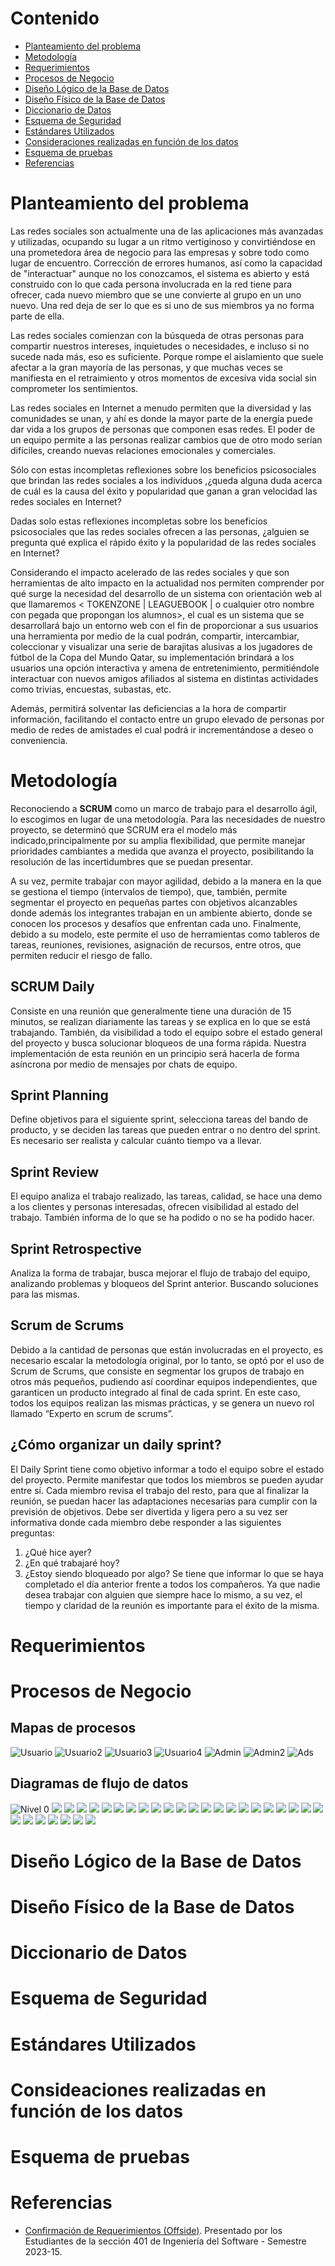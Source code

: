 # Contenido
- [Planteamiento del problema](https://github.com/BD2-UCAB-GUAYANA/fantasy-api/blob/master/doc/documentacion.md#planteamiento-del-problema)
- [Metodología](https://github.com/BD2-UCAB-GUAYANA/fantasy-api/blob/master/doc/documentacion.md#metodolog%C3%ADa)
- [Requerimientos](https://github.com/BD2-UCAB-GUAYANA/fantasy-api/blob/master/doc/documentacion.md#requerimientos)
- [Procesos de Negocio](https://github.com/BD2-UCAB-GUAYANA/fantasy-api/blob/master/doc/documentacion.md#procesos-de-negocio)
- [Diseño Lógico de la Base de Datos](https://github.com/BD2-UCAB-GUAYANA/fantasy-api/blob/master/doc/documentacion.md#dise%C3%B1o-l%C3%B3gico-de-la-base-de-datos)
- [Diseño Físico de la Base de Datos](https://github.com/BD2-UCAB-GUAYANA/fantasy-api/blob/master/doc/documentacion.md#dise%C3%B1o-f%C3%ADsico-de-la-base-de-datos)
- [Diccionario de Datos](https://github.com/BD2-UCAB-GUAYANA/fantasy-api/blob/master/doc/documentacion.md#diccionario-de-datos)
- [Esquema de Seguridad](https://github.com/BD2-UCAB-GUAYANA/fantasy-api/blob/master/doc/documentacion.md#esquema-de-seguridad)
- [Estándares Utilizados](https://github.com/BD2-UCAB-GUAYANA/fantasy-api/blob/master/doc/documentacion.md#est%C3%A1ndares-utilizados)
- [Consideraciones realizadas en función de los datos](https://github.com/BD2-UCAB-GUAYANA/fantasy-api/blob/master/doc/documentacion.md#consideaciones-realizadas-en-funci%C3%B3n-de-los-datos)
- [Esquema de pruebas](https://github.com/BD2-UCAB-GUAYANA/fantasy-api/blob/master/doc/documentacion.md#esquema-de-pruebas)
- [Referencias](https://github.com/BD2-UCAB-GUAYANA/fantasy-api/blob/master/doc/documentacion.md#referencias)

# Planteamiento del problema
Las redes sociales son actualmente una de las aplicaciones más avanzadas y utilizadas, ocupando su lugar a un ritmo vertiginoso y convirtiéndose en una prometedora área de negocio para las empresas y sobre todo como lugar de encuentro. Corrección de errores humanos, así como la capacidad de "interactuar" aunque no los conozcamos, el sistema es abierto y está construido con lo que cada persona involucrada en la red tiene para ofrecer, cada nuevo miembro que se une convierte al grupo en un uno nuevo. Una red deja de ser lo que es si uno de sus miembros ya no forma parte de ella.

Las redes sociales comienzan con la búsqueda de otras personas para compartir nuestros intereses, inquietudes o necesidades, e incluso si no sucede nada más, eso es suficiente. Porque rompe el aislamiento que suele afectar a la gran mayoría de las personas, y que muchas veces se manifiesta en el retraimiento y otros momentos de excesiva vida social sin comprometer los sentimientos.

Las redes sociales en Internet a menudo permiten que la diversidad y las comunidades se unan, y ahí es donde la mayor parte de la energía puede dar vida a los grupos de personas que componen esas redes. El poder de un equipo permite a las personas realizar cambios que de otro modo serían difíciles, creando nuevas relaciones emocionales y comerciales.

Sólo con estas incompletas reflexiones sobre los beneficios psicosociales que brindan las redes sociales a los individuos ,¿queda alguna duda acerca de cuál es la causa del éxito y popularidad que ganan a gran velocidad las redes sociales en Internet?

Dadas solo estas reflexiones incompletas sobre los beneficios psicosociales que las redes sociales ofrecen a las personas, ¿alguien se pregunta qué explica el rápido éxito y la popularidad de las redes sociales en Internet?

Considerando el impacto acelerado de las redes sociales y que son herramientas de alto impacto en la actualidad nos permiten comprender por qué surge la necesidad del desarrollo de un sistema con orientación web al que llamaremos < TOKENZONE | LEAGUEBOOK | o cualquier otro nombre con pegada que propongan los alumnos>, el cual es un sistema que se desarrollará bajo un entorno web con el fin de proporcionar a sus usuarios una herramienta por medio de la cual podrán, compartir, intercambiar, coleccionar y visualizar una serie de barajitas alusivas a los jugadores de fútbol de la Copa del Mundo Qatar, su implementación brindará a los usuarios una opción interactiva y amena de entretenimiento, permitiéndole interactuar con nuevos amigos afiliados al sistema en distintas actividades como trivias, encuestas, subastas, etc.

Además, permitirá solventar las deficiencias a la hora de compartir información, facilitando el contacto entre un grupo elevado de personas por medio de redes de amistades el cual podrá ir incrementándose a deseo o conveniencia.

# Metodología
Reconociendo a **SCRUM** como un marco de trabajo para el desarrollo ágil, lo escogimos en lugar de una metodología. Para las necesidades de nuestro proyecto, se determinó que SCRUM era el modelo más indicado,principalmente por su amplia flexibilidad, que permite manejar prioridades cambiantes a medida que avanza el proyecto, posibilitando la resolución de las incertidumbres que se puedan presentar.

A su vez, permite trabajar con mayor agilidad, debido a la manera en la que se gestiona el tiempo (intervalos de tiempo), que, también, permite segmentar el proyecto en pequeñas partes con objetivos alcanzables donde además los integrantes trabajan en un ambiente abierto, donde se conocen los procesos y desafíos que enfrentan cada uno. Finalmente, debido a su modelo, este permite el uso de herramientas como tableros de tareas, reuniones, revisiones, asignación de recursos, entre otros, que permiten reducir el riesgo de fallo.

## SCRUM Daily
Consiste en una reunión que generalmente tiene una duración de 15 minutos, se realizan diariamente las tareas y se explica en lo que se está trabajando. También, da visibilidad a todo el equipo sobre el estado general del proyecto y busca solucionar bloqueos de una forma rápida. Nuestra implementación de esta reunión en un principio será hacerla de forma asíncrona por medio de mensajes por chats de equipo.

## Sprint Planning
Define objetivos para el siguiente sprint, selecciona tareas del bando de producto, y se deciden las tareas que pueden entrar o no dentro del sprint. Es necesario ser realista y calcular cuánto tiempo va a llevar.

## Sprint Review
El equipo analiza el trabajo realizado, las tareas, calidad, se hace una demo a los clientes y personas interesadas, ofrecen visibilidad al estado del trabajo. También informa de lo que se ha podido o no se ha podido hacer.

## Sprint Retrospective
Analiza la forma de trabajar, busca mejorar el flujo de trabajo del equipo, analizando problemas y bloqueos del Sprint anterior. Buscando soluciones para las mismas.

## Scrum de Scrums
Debido a la cantidad de personas que están involucradas en el proyecto, es necesario escalar la metodología original, por lo tanto, se optó por el uso de Scrum de Scrums, que consiste en segmentar los grupos de trabajo en otros más pequeños, pudiendo así coordinar equipos independientes, que garanticen un producto integrado al final de cada sprint. En este caso, todos los equipos realizan las mismas prácticas, y se genera un nuevo rol llamado “Experto en scrum de scrums”.

## ¿Cómo organizar un daily sprint?
El Daily Sprint tiene como objetivo informar a todo el equipo sobre el estado del proyecto. Permite manifestar que todos los miembros se pueden ayudar entre sí. Cada miembro revisa el trabajo del resto, para que al finalizar la reunión, se puedan hacer las adaptaciones necesarias para cumplir con la previsión de objetivos. Debe ser divertida y ligera pero a su vez ser informativa donde cada miembro debe responder a las siguientes preguntas:
1. ¿Qué hice ayer?
2. ¿En qué trabajaré hoy?
3. ¿Estoy siendo bloqueado por algo?
Se tiene que informar lo que se haya completado el día anterior frente a todos los compañeros. Ya que nadie desea trabajar con alguien que siempre hace lo mismo, a su vez, el tiempo y claridad de la reunión es importante para el éxito de la misma.

# Requerimientos

# Procesos de Negocio

## Mapas de procesos
![Usuario](https://lh4.googleusercontent.com/rMH7OcGEPMDX4gyq6V_XcPd1O1ssS2VrEWthB2qOebrVnuf7yh63xjacpZL3UAdi7TH2KunkzxCjay1TS2tJoYlYdui11admDdTkY24aBuXSDqQhjYeckrtyIYSo8XdqKdk6e5c3BHF-ic1mdVuAj9mQJ25vPwtGM3ulXS8xX62lNxg2tPDX_Cas8hX_7g)
![Usuario2](https://lh4.googleusercontent.com/gfCNPb0sMDNY5Nt5MM9U7uoW6KpErWncN3zhikyzHBTb_YQ-N5MAcQieFuMJsxL5cJLkzdokA1Lt7VLeEqW4QaDudxDinnODsROCZFWaRS9eDOw0wOWUKbHAi9lPETK1RhvtQ9UeY5rcQZkuQUUiwLEMq3-SqKsT-2d_nMN8Fj0lqJkZaOV2BDMltvd98g)
![Usuario3](https://lh4.googleusercontent.com/gfCNPb0sMDNY5Nt5MM9U7uoW6KpErWncN3zhikyzHBTb_YQ-N5MAcQieFuMJsxL5cJLkzdokA1Lt7VLeEqW4QaDudxDinnODsROCZFWaRS9eDOw0wOWUKbHAi9lPETK1RhvtQ9UeY5rcQZkuQUUiwLEMq3-SqKsT-2d_nMN8Fj0lqJkZaOV2BDMltvd98g)
![Usuario4](https://lh4.googleusercontent.com/Ax4eU4EWo3cN024fqYHR6BZjlgntyh1XiSYPLUS_OydpaOoHXLR3sEhAkGSwt-T459TnyXzMKVyEpJHDykIDK8pRH_FdkK5B3O3_biOqcEmYiaRlBJFmLVxO7cPwlMxYbZbaNC5AOOTcaaDD2UHVlOmUAlJnKLEmCkw4gZc8_msAlbF8hhwlPK7W40Tymg)
![Admin](https://lh4.googleusercontent.com/tPfQRxZVEac7nlbJjnGzj-IndHkGvqNJxk8Zb2YLb_HB-Qc0ogfLQXlKAG-TF8PY8npZ7SmjVKP14Q0FlCsJ598HNktuP_9ALid3zyIZNFcp61XZ6d0NeDcCNjacw7tYah24MINXeZa3saBbEazl9ySKh65Ts0xn0SkPL3pwhNvjbx2R9LzU8hAOzew59A)
![Admin2](https://lh6.googleusercontent.com/9c74SEII0Tm4Y85vzrBnEsFsEi8_O7VasRd0EzPnf0n_QoiF9_aIEna4kzwn4xf0b-1UWD-vuQfki6G6_EqFmIrO-1C8zO---a4e6lQKS7JTzuqiLwB6oclbJDN2zEA8YzgDW9w8VPuo-kvUtmVMrNkUYY0umJvcxd9b8IrXtN-9y7mfPVKvOwumzxloxQ)
![Ads](https://lh3.googleusercontent.com/cyHCBVBJnyuHiA3rWzIego1mVbBatiuCscKFKScCeGbpuWGH6Spx4a46vjglJx9LdVjZjgIVQa0xxDC7wFhbZQzL63fPkJN0pgI3AfFR4ZOPuE-knJEOLYx_7IG1ADemwBR4ST50aIgqO_Edx-F5RS4Jheo-RJX-WYw88BSRkKGr1xFNF9bZwDVdQbryFQ)

## Diagramas de flujo de datos
![Nivel 0](https://lh6.googleusercontent.com/S327yGurgURMipM4xCVJTbDiSm4tlPRuvRWhDBnjAAzC7RVBF6dSCdwp0J9Hk9sqys6lG69z-lbo0du1M5npAvCT9Im7Ndr1TFzkF0w0JE0TQjVU2yOGnJjRQTtunENsUB0JGseRSkoMnqHJRghJUdEBZIlMceGmxKXpDJZgI4-UQJgMUUsVc9DupWMVew)
![](https://lh6.googleusercontent.com/klMSMQ2ucjjB347tZc6xMGCU98hQ9A6DGExkWce-Cmbvwi502qX4G_8pSqP_nLESy0QM-SSrKQZb5sdFa_rIw7tMJE-6GV9GYbCf4bTYQly-jEJElOOqtxQkwGNi2OJgg0Srqdkjyes9tZRSEScceb7iB5LtjNB13noUK6Kt88ix1vJ4Rk4ScN62dma6gQ)
![](https://lh5.googleusercontent.com/HpEsPpmD3ghBZMauWd98vBJXTQHzhP4GguRZc8baNJg4ebuvqgZ8VEFgWg0Ja4P6lGT2Z9DJJqB9-AfVjA30DJMyuJZ0sRn9BQpmqGjkETgT-a6ZYdbHbBYfUHMR8nNcOgNFd_60d3XCWr4ko78ioxzAbaYdBamxefSG3NHNizNCpTZ6EGlhbpaZ-uvjuQ)
![](https://lh5.googleusercontent.com/bgZu_rqeEdfG6fGSOoa34lH1dKyc5sy8KzE45n1GKfaR6SFgI0OvQ29gaBG3o3DDleaUPna3Y_U988a7gkqNEIZI7QehWkhUgLwr7YdVKxX3PLOFDsficdcJiQ9gutGJ4BHwRhwfbxLQMyFQGoatHQ2YAq9KbVHk0BVIY41IyLAE5p6rAT8fWRayRBJYTA)
![](https://lh3.googleusercontent.com/haKZYx3M2onRmR6-k3zreucMK4SYKCqIUc6egwnzamAOrBW5DH6lGCVkTtvhTBNXCU0Y1iRW44pRjYc4ev9ByrhCrb07DS3JwADkavyz3LQkCnsXS2PY-TPXdMTLhpETi5hJE7n6sCCBEH46NhvMACanW4AQUpvSxzy_FrUR192WM8_FG5LbhmNv_Zt45A)
![](https://lh5.googleusercontent.com/sagrnW8CnYuBnw6N72Bqz7v62rsyxUGy_fwTgREe0gn3y31-vrnFv0AxjqdQYUG-fPnHZq3OBRL1H166ZSndX-UDFfBlTuaKKeYjuT-GCW4ylPf7MB6yyd9uV2Tz1TrCOB5f-nuRAM_HoXof-lxTCtWBB2vH732OjXyhcaQVVI6AWe1wS3w6AqW-H0VzuA)
![](https://lh6.googleusercontent.com/xKy7JAU8iL4NhYXDoLAM8ldjyPTpphfam4DYil_OHtSLzuQ82VsZ-bTbvMdd0zH23qmKElx0YLebqQssKsAfn8HTc370IzK4DYL3qmh1LjUGhS1AiVNBTAB7ngFlWmJReV41btH5hssFBO5MAVv4HInjptUClISVEeZppnMX1glsZpUQ3WUIJe1tqfYX1g)
![](https://lh3.googleusercontent.com/Pn0AgeHfLiV7CvkgrLNsGc_ccLclX0NJfljO_ONLLIDSiHwPbKI_ZRiXdMRTIA6rE4I79kzE552GL5dq1_kgTbgO717UKeQe8XU9KMPz2zijSR0qRsosE4BWP-zl8nIBlStnQsqLPJvYXjRTEcTd3qHdMA95_KI_hWexEqAQxrCADrS-zKEBFuxf6V_UrA)
![](https://lh3.googleusercontent.com/OncpvnfmG4WpksLbJv2q-_BWSj8d9M7Y9F-GWM9EBa0lx4F2wH3FREqnJO5f1u_0ok-MYVzwtXsk-mpTRZ2U8L5uukqANt-7DzGKJO6QQBL2llx7u-Fll7VyCi9ZrQE_69PpNIanpEJr8-zhQdGt3O0j-ePcDDgIzVSUZYHMyzAyTCw7mAS6U2Lb6HVFZA)
![](https://lh5.googleusercontent.com/xLF-81QYGzolUCDu5t-HWZGBrUCksGRm2s-pt2dEgmQJalhrNF_RmX15DvjujRdgn5HjjOZ2bzXFm0oR3MTwROvisDuZ0tUB77g58rkvzKraUArPI367x4LQewE-hlh7m3zAmqgj-KYs8dC1oz2ZTB3Nxjc80w63nmVy_uo0qhYCXWMrZ6vQBIXKp70RwQ)
![](https://lh3.googleusercontent.com/px43kvsoz9_8VgndYP3gya3Gwv3PMz2lJDdvCWbwjccjILOu2Cl_qq_9hBxI9kwxX2pKVdDjUXyEedu5uyZMVfPxkeqHLO0qKjObQjLPyQ8jSs8yyEGZ2y9pYpGVu3_tm1PLC9e0KU6a1qrnWFFHHzdiPAddB4wiQmU6CsJGU4OJOfMiYjc-JfVrVU7ATg)
![](https://lh4.googleusercontent.com/JecoTAlqIuD9cPHm_qzQM7kCZR_qbUo-NDywq7qgFAsoa-4A14i738YSbX3zeYrVnQrtS8tD_mbJy6D8paJ0XI_eibHw2F_78QfV2zbg2f_y4dAuh1DZ3y4-vRjwO4JmptE7p2NCslZcqJpgx8m2y-Qkm_-f0d38jV0ueVzGcz7NrW1uxCqNSmPs_N08Vg)
![](https://lh4.googleusercontent.com/N622eVLiM12PoPvEnZ-r-NEJxbepdTYoloYDbmT1uDBDqYtFeMlSOqRG6QxPBjwF4INRKsmS8XBMm-w-S8wG7Xua-N-el2NW1rL_j4fDVyC105kWXV-qppsvv9hQJkUTrRkDprfeL4MDBQvZLpIQVLW1-OqEWRpJpI8X1g3x0f3G4KYA-b5caUMU59Rghg)
![](https://lh3.googleusercontent.com/DmR_gLdQbic4I5Tglf5lNdl-AhHmFpOLYCgBzPViT2cKKHXSY9MZpY9OUPcYMFGwKDdsV8ZGT91uzbbESdeUgThCxHmUKohJa5Iybiq3fVjP6L_ujXSFQZCCaoVnyB7xfzpAeqX4k9CuHCCmRDulx8kqe-SD8ePylBMvN6g07QTjEYw_0UtaQEcZ8C0sQA)
![](https://lh4.googleusercontent.com/Coakp0M1Gz9j_psr6ni--Hpg2dbFDleiN5vjCSHZBzjrWG2gf6JBB3kSEh1mA77vZfAAo_uCcNWXpOEc4ajv3Tc-1limefTeen1ThOaODnBTOF2A2xUoKHN6sONbUH72wF1Px1fJK_91K7G3uU0zkoSqtMcruwZmuuYfizwOvLq6r9kEfc4zyJa37i4-0w)
![](https://lh5.googleusercontent.com/dUnI0DYdpIuVG15oYf9WKWf2Ukpoef-RsKTkr1D8uNPo5AfRB0mg5Kk5knUjpGlZV3t1LvDaCzBtPQA7krcJi29RC1kQm5orHy2mDYOVZn3S6miu0AIM-yi2CKNhqCd8X5ia0AOkYnAAP3dcxsMoLDWfqAivTsOIqPq11gn2B-Duu4WV2mW7Kt3yHImBCA)
![](https://lh5.googleusercontent.com/IZ15n7iPzwSnHMHvFk6XeMCBw8ua6XhFL88i3fA7249b1bi7G76V_V6vW8ESno5e8qTHduo5qkOV8ljBLrripIzWeZPamFzuu0PfEEaq8D_qxE4V-Qhy4e4Wt-XHeB7AisKMDzsZTfpHROCDzS4DasA-_otxRwVL-2nfQX_3D0Ot2ypO9nBAnMHra-PGVg)
![](https://lh4.googleusercontent.com/Z2SlRrPdenVjZaSfXsO3-okwNCaB1rB6HVpbIJT4CJACrzvTxX3hn5mC0QmU85hzK5UXArfdmEPIeVyYj9PKkklwnlSMKRxAFp6LlcUSR9zZYdRvg1sJBiFEndSjg6-sMqP87VqSkEtKMZnrNWxpblvnO-rUm6d95NQ-k1V6LVuL3fg-T-J9Ksq0XPG5RQ)
![](https://lh4.googleusercontent.com/ISVik30W5A9b-IfVXm26ECLo2xVeZD2gAdsvl6clSCRgBypiFgJsczJYcy6Oen_f40KzLsFnFX9mlVln7TxwULL80fTR8GHSU_fpObyuDSzELP-SLrwrsTeS1P1317XDEscweBMZsx0NY-69zIT288OWA7O3SwQOB6UI6x-GjFOF4Y1jITnTTcqNmN1iGg)
![](https://lh3.googleusercontent.com/sGVOhvk6mApQDnVIvsM20ZI-Txp2WunJ699xBvsVFmXFwkV8NOM9-6TTinM2yDMXlhnVYGzbbWc7u9RV1pPqYxFxvNVvVDBggCJcuzoIVfYakduLwdZIJlxBrNIOYpnWd_SBGBIDJyJ-onJw425cmW2uo9FsgEmNlCAjFuI55xi-37EHoGk3ss91jDqBGQ)
![](https://lh4.googleusercontent.com/B9Ob7TRmmmuiv9DhBHBDdPgBU2YdSNPipZdWBIRLJZlPHHUdf_gugl1Gwu5Qu1i1RpgY95qauZrAOVBXz05jfwU2jprAOS0G3idez2FtZD3mIAmu6hytKEEOAAoE_B7I0_yKOd7JViWCdNSA-4s5_mZoAVZMhK8KHqxrKtITDW55DXbSylaPOjm8W3-wpg)
![](https://lh3.googleusercontent.com/0PZpoFx0SZdi7qJDrY6s5sdYYk4LZ8lm6JzOY_2wWmVz92ECj2xMj0JkpMyk7-70vvlrS5AZTtEhK6UtV5AKi4BCIStluSczPFms74ND2OaESg8QaNWyj-7z8-RmdV3snz2mkfPXJdoXswAWl-LVZciql37V9VvX5Pul4uw9do_Q6vO_o0CxzgyTbEmqbw)
![](https://lh6.googleusercontent.com/gmfEqWV7hp4kxmKWkXZ823SQKxoGk4vWDfQUtTxybNC-fPHd6kWHDecKV6ljqZPjrbp-jOrFVL6XCtbRCCuI6rI5ZIg7k_cFR1iCXe5LbBDFl9IjVhld2FATbvglAC77AGGdeMoSi-aNuKJ_MEDzXuD5Q8YpkS0Q5R-SJmOS2bCvO4tTsFxvOQTTEXfBEg)
![](https://lh6.googleusercontent.com/QIbRTcfuOGu-oLtWK79Mupua7ZpAxgdOeh4xIYVntazW5DiUiaAr3V82V-4F_s501POc4ETOmPaQMkExypgPK4buluknpQT5g6ZaMhzCb-yrfuEI9pSD5uBV4GsjSuiXptR5y9HtVDuNULkAD0cNfXGrefcXjJerQfqD6uIR8Ky1CdrgDQ3V4Sxw8_4gmA)
![](https://lh4.googleusercontent.com/mLulBOmvC15hPvOkMI5znNSSShtlnq59E69wV0wYKx0mcyp37G3AVTd5PPZqxG2Zvo9KttbUvDii3zkYf4ja83cizVd0-tlg_BFj4t9XeuKEL5EA_-TnoVCVGPgxsZnCb8dImOBv83pzB-enFNtRuT_XTzY1vnGAzZuA-z_Vt2u9T123EGohp_CWntdkyg)
![](https://lh3.googleusercontent.com/bLOM5HOVCTgv-nqD5TvSlLH8s8NwEemANCoqc0k3naekymGK4snrqG2GYIasvt-oxcMTQNH0MTBsC8SH9ynVkAcrSxIL8zBvU9DQuu1bYGgwB3J_GBSr0FCcpV6eMu7fm-bHHemizHaDVi81XnDuVbi_ibHVqbHm_IsDu6D5uSD8UkyhLx6g_VBWOA8_7w)
![](https://lh3.googleusercontent.com/hXc_okC7aJSJQHtS78aQXuFrpQE_9xV8P7xYh7IPJO3nsh6gL1gKidtmewTUMJ5TJh7oao9NzS5jBkBs5fHZciiyq3eQ4pWoGgM50pCkuqStNnZhJI3pSpmjMgjsw01Yy-EDvYaAF36Tq_jFqKx6xItyJOBvMT7RMHq82nPBAOF-1qFxbrqb8-OranTVGw)
![](https://lh4.googleusercontent.com/iPvDZ3flCyRhlLvX3VoZ09y8MwcRj40OYk_Zv7iw_X68bH9NIM7apRDju-_V7NSsBObk2u01wulzvlfx8M1kJ25J7FmNcLECW3KHTGz1P-Mk6GH9kTwlKihpuURpsgzt3TgerqaYF_grZv0toYn3pE0ie2fvuxfU15KwlTENGK9It-haBdNzHQ45wwIzZA)
![](https://lh4.googleusercontent.com/Xn5lke5Pv58P3QxO_zo45y_jn8HjHMnvd3qlMo_yUbVK_QsyzIWINOVLXlOyDhffT8obNDfM-h3TzXRJrFaI1CHK2kGzfDk9yHzloBg3DDnOS-0EgOpNS7HHcDA5WZc49FgsuTzFfVb2-bPjM_LLnpqebjsVM2KFl6Ih8rjT3jIqYS2675DxPFyLNxtIfg)
![](https://lh3.googleusercontent.com/koI0RMkviB_P-oGzTqdJVHWj_D3N7ERJNh5Ke_OvafUSxgle_RUDBBci5DpkmOMOIJW7BFTkaqGa6qve8KPLz9JFlffYMGwEK7-IkkOcLeN6pCFdNK3IWSq7XBrmTlensSkuxjD7peLtibjee3QGydwYN9miAwUvZyPnY6DbokDYs9S2Wfc7slZmu-oACQ)

# Diseño Lógico de la Base de Datos

# Diseño Físico de la Base de Datos

# Diccionario de Datos

# Esquema de Seguridad

# Estándares Utilizados

# Consideaciones realizadas en función de los datos

# Esquema de pruebas

# Referencias
- [Confirmación de Requerimientos (Offside)](https://drive.google.com/file/d/13Kc3CiV1jfGLhp6-XI89TrVH_v-uWUe7/view). Presentado por los Estudiantes de la sección 401 de Ingeniería del Software - Semestre 2023-15.
